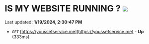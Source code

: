 # IS MY WEBSITE RUNNING ? [![](https://img.shields.io/static/v1?label=Sponsor&message=%E2%9D%A4&logo=GitHub&color=%23fe8e86)](https://github.com/sponsors/<username>)

Last updated: **1/19/2024, 2:30:47 PM**

- `GET` [https://youssefservice.me](https://youssefservice.me) - **Up** (333ms)
